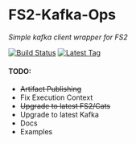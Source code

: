 # FS2-Kafka-Ops

*Simple kafka client wrapper for FS2*

[![Build Status](https://travis-ci.org/lightsaway/fs2-kafka-ops.svg?branch=master)](https://travis-ci.org/lightsaway/fs2-kafka-ops)  [![Latest Tag](https://img.shields.io/github/tag/lightsaway/fs2-kafka-ops.svg)](https://github.com/lightsaway/fs2-kafka-ops/tags)

#### TODO:
* ~~Artifact Publishing~~
* Fix Execution Context
* ~~Upgrade to latest FS2/Cats~~
* Upgrade to latest Kafka
* Docs
* Examples
